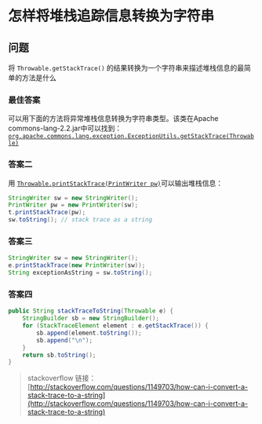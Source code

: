 # 怎样将堆栈追踪信息转换为字符串

## 问题

将 `Throwable.getStackTrace()` 的结果转换为一个字符串来描述堆栈信息的最简单的方法是什么

### 最佳答案

可以用下面的方法将异常堆栈信息转换为字符串类型。该类在Apache commons-lang-2.2.jar中可以找到：
[`org.apache.commons.lang.exception.ExceptionUtils.getStackTrace(Throwable)`](org.apache.commons.lang.exception.ExceptionUtils.getStackTrace\(Throwable\))

### 答案二

用 [`Throwable.printStackTrace(PrintWriter pw)`](https://docs.oracle.com/javase/8/docs/api/java/lang/Throwable.html#printStackTrace-java.io.PrintWriter-)可以输出堆栈信息：

````java
StringWriter sw = new StringWriter();
PrintWriter pw = new PrintWriter(sw);
t.printStackTrace(pw);
sw.toString(); // stack trace as a string
````

### 答案三

````java
StringWriter sw = new StringWriter();
e.printStackTrace(new PrintWriter(sw));
String exceptionAsString = sw.toString();
````

### 答案四

````java
public String stackTraceToString(Throwable e) {
    StringBuilder sb = new StringBuilder();
    for (StackTraceElement element : e.getStackTrace()) {
        sb.append(element.toString());
        sb.append("\n");
    }
    return sb.toString();
}
````

> stackoverflow 链接：[http://stackoverflow.com/questions/1149703/how-can-i-convert-a-stack-trace-to-a-string](http://stackoverflow.com/questions/1149703/how-can-i-convert-a-stack-trace-to-a-string)